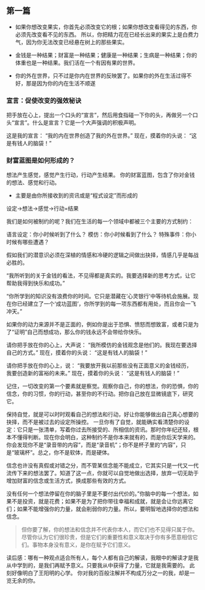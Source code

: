 ## 第一篇

* 如果你想改变果实，你首先必须改变它的根；如果你想改变看得见的东西，你必须先改变看不见的东西。
所以，你把精力花在已经长出来的果实上是白费力气，因为你无法改变已经悬在树上的那些果实。

* 金钱是一种结果；财富是一种结果；健康是一种结果；生病是一种结果；你的体重也是一种结果。我们活在一个有因有果的世界。

* 你的外在世界，只不过是你内在世界的反映罢了。如果你的外在生活过得不好，那是因为你的内在生活不顺遂

### 宣言：促使改变的强效秘诀

把手放在心上，提出一个口头的“宣言”，然后用食指碰一下你的头，再做另一个口头“宣言”。什么是宣言？它是一个大声强调的积极声明。

这是我的宣言：
“我的内在世界创造了我的外在世界。”
现在，摸着你的头说：
“这是有钱人的脑袋！”

### 财富蓝图是如何形成的？

想法产生感觉，感觉产生行动，行动产生结果。
你的财富蓝图，包含了你对金钱的想法、感觉和行动。

* 主要是由你所接收到的资讯或是“程式设定”而形成的

设定→想法→感觉→行动=结果

我们是如何被制约的呢？我们在生活的每一个领域中都被三个主要的方式制约：

语言设定：你小时候听到了什么？
模仿：你小时候看到了什么？
特殊事件：你小时候有哪些遭遇？


假如我们的潜意识必须在深植的情感和冷硬的逻辑之间做出抉择，情感几乎是每战必胜的。

“我所听到的关于金钱的看法，不见得都是真实的。我要选择新的思考方式，让它帮助我得到快乐和成功。”


“你所学到的知识没有浪费你的时间。它只是潜藏在‘心灵银行’中等待机会施展。现在你已经建立了一个‘成功蓝图’，你所学到的每一项东西都有用处，而且你会一飞冲天。”


如果你的动力来源并不是正面的，例如你是出于恐惧、愤怒而想致富，或者只是为了“证明”自己而想成功，那么你的钱永远不会带给你快乐。

请你把手放在你的心上，大声说：
“我所模仿的金钱观念是他们的。我现在要选择自己的方式。”
现在，摸着你的头说：
“这是有钱人的脑袋！”

请你把手放在你的心上，说：
“我要放开我以前那些没有正面意义的金钱经历，
我要创造新的富裕的未来。”
现在，摸着你的头说：
“这是有钱人的脑袋！”


记住，一切改变的第一个要素就是察觉。观察你自己，你的想法，你的恐惧，你的信念，你的习惯，你的行动，甚至你的不行动。把你自己放在显微镜底下，研究它。

保持自觉，就是可以时时观看自己的想法和行动，好让你能够做出自己真心想要的抉择，而不是被过去的设定所操控。
一旦你有了自觉，就能确实看清楚你的设定：它只是一张清单，写着你过去所接受的、所相信的资讯。那时你年纪还轻，根本不懂得判断。现在你会明白，这种制约不是你本来就有的，而是你后天学来的。你会发现你不是“录音带的内容”，而是“录音机”；你不是杯子里的“内容”，只是“玻璃杯”。总之，你不是软体，而是硬体。

信念也许没有真假或对错之分，而不管某信念能不能成立，它其实只是一代又一代流传下来的想法罢了。知道了这一点，你就可以自觉地做出选择，放弃一切无助于增加财富的信念或生活方式，换成那些有效的方式。


没有任何一个想法停留在你的脑子里是不要付出代价的。”你脑中的每一个想法，如果不是投资，就是花费；如果不是为了把你带往幸福和成就，就是会让你远离它们；如果不能增强你的力量，就会削弱你的力量。所以，要明智地选择你的想法和信念。


> 但你要了解，你的想法和信念并不代表你本人，而它们也不见得只属于你。尽管你认为它们很珍贵，但是它们的重要性和意义取决于你有多愿意相信它们。事物本身没有意义，是你在赋予它们意义。

读后感：哪有一种观点适合所有人，每个人都有自己的解读，我眼中的解读才是我从中学到的，是我们再赋予意义。只要我从中获得了力量，它就是我需要的。
此刻好像明白了王阳明的心学。 你对我的百般注解并不构成万分之一的我，却是一览无余的你。